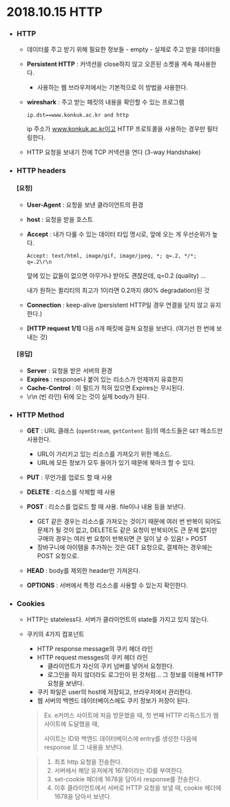 # 2018.10.15 HTTP

- ### **HTTP**

  - 데이터를 주고 받기 위해 필요한 정보들 - empty - 실제로 주고 받을 데이터들

  - **Persistent HTTP** : 커넥션을 close하지 않고 오픈된 소켓을 계속 재사용한다.

    - 사용하는 웹 브라우저에서는 기본적으로 이 방법을 사용한다.

  - **wireshark** : 주고 받는 패킷의 내용을 확인할 수 있는 프로그램

    `ip.dst==www.konkuk.ac.kr and http`

    ip 주소가 www.konkuk.ac.kr이고 HTTP 프로토콜을 사용하는 경우만 필터링한다.

  - HTTP 요청을 보내기 전에 TCP 커넥션을 연다 (3-way Handshake)

    

- ### HTTP headers

  #### [요청]

  - **User-Agent** : 요청을 보낸 클라이언트의 환경

  - **host** : 요청을 받을 호스트

  - **Accept** : 내가 다룰 수 있는 데이터 타입 명시로, 앞에 오는 게 우선순위가 높다. 

    `Accept: text/html, image/gif, image/jpeg, *; q=.2, */*; q=.2\r\n`

    앞에 있는 값들이 없으면 아무거나 받아도 괜찮은데, q=0.2 (quality) ... 

    내가 원하는 퀼리티의 최고가 1이라면 0.2까지 (80% degradation)된 것

  - **Connection** : keep-alive (persistent HTTP일 경우 연결을 닫지 않고 유지한다.)

  - **[HTTP request 1/1]** 다음 n개 패킷에 걸쳐 요청을 보낸다.  (여기선 한 번에 보내는 것)

    

  #### [응답]

  - **Server** : 요청을 받은 서버의 환경
  - **Expires** : response나 붙어 있는 리소스가 언제까지 유효한지
  - **Cache-Control** : 이 필드가 적혀 있으면 Expires는 무시된다. 
  - \r\n (빈 라인) 뒤에 오는 것이 실제 body가 된다.



- ### HTTP Method

  - **GET** : URL 클래스 (`openStream`, `getContent` 등)의 메소드들은 `GET` 메소드만 사용한다.

    - URL이 가리키고 있는 리소스를 가져오기 위한 메소드.
    - URL에 모든 정보가 모두 들어가 있기 때문에 북마크 할 수 있다.

  - **PUT** :  무언가를 업로드 할 때 사용

  - **DELETE** :  리소스를 삭제할 때 사용

  - **POST** : 리소스를 업로드 할 때 사용. file이나 내용 등을 보낸다.

    - GET 같은 경우는 리소스를 가져오는 것이기 때문에 여러 번 반복이 되어도 문제가 될 것이 없고, DELETE도 같은 요청이 반복되어도 큰 문제 없지만 구매의 경우는 여러 번 요청이 반복되면 큰 일이 날 수 있음! > POST
    - 장바구니에 아이템을 추가하는 것은 GET 요청으로, 결제하는 경우에는 POST 요청으로.

  - **HEAD** : body를 제외한 header만 가져온다.

  - **OPTIONS** : 서버에서 특정 리소스를 사용할 수 있는지 확인한다.

    

- ### Cookies

  - HTTP는 stateless다. 서버가 클라이언트의 state를 가지고 있지 않는다.

  - 쿠키의 4가지 컴포넌트

    - HTTP response message의 쿠키 헤더 라인
    - HTTP request messges의 쿠키 헤더 라인
      - 클라이언트가 자신의 쿠키 넘버를 넣어서 요청한다.
      - 로그인을 하지 않더라도 로그인이 된 것처럼... 그 정보를 이용해 HTTP 요청을 보낸다.
    - 쿠키 파일은 user의 host에 저장되고, 브라우저에서 관리한다.
    - 웹 서버의 백엔드 데이터베이스에도 쿠키 정보가 저장이 된다.

    > Ex. e커머스 사이트에 처음 방문했을 때, 첫 번째 HTTP 리쿼스트가 웹사이트에 도달했을 때, 
    >
    > 사이트는 ID와 백엔드 데이터베이스에 entry를 생성한 다음에 response 로 그 내용을 보낸다.

    > 1. 최초 http 요청을 전송한다.
    > 2. 서버에서 해당 유저에게 1678이라는 ID를 부여한다.
    > 3. set-cookie 헤더에 1678을 담아서 response를 전송한다.
    > 4. 이후 클라이언트에서 서버로 HTTP 요청을 보낼 때, cookie 헤더에 1678을 담아서 보낸다.